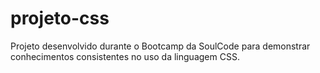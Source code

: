 # projeto-css
Projeto desenvolvido durante o Bootcamp da SoulCode para demonstrar conhecimentos consistentes no uso da linguagem CSS.
